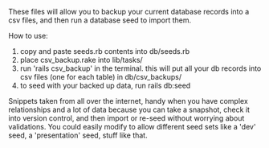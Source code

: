 These files will allow you to backup your current database records into a csv files, and then run a database seed to import them.

How to use:

1. copy and paste seeds.rb contents into db/seeds.rb
2. place csv_backup.rake into lib/tasks/
3. run 'rails csv_backup' in the terminal. this will put all your db records into csv files (one for each table) in db/csv_backups/
4. to seed with your backed up data, run rails db:seed

Snippets taken from all over the internet, handy when you have complex relationships and a lot of data because you can take a snapshot, check it into version control, and then import or re-seed without worrying about validations. You could easily modify to allow different seed sets like a 'dev' seed, a 'presentation' seed, stuff like that.
